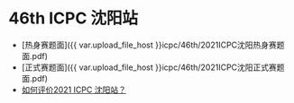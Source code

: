 # 46th ICPC 沈阳站

- [热身赛题面]({{ var.upload_file_host }}icpc/46th/2021ICPC沈阳热身赛题面.pdf)
- [正式赛题面]({{ var.upload_file_host }}icpc/46th/2021ICPC沈阳正式赛题面.pdf)
- [如何评价2021 ICPC 沈阳站？](https://www.zhihu.com/question/500358591)
